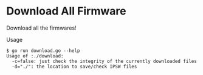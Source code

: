 Download All Firmware
=====================

Download all the firmwares!

Usage

```
$ go run download.go --help
Usage of :./download:
  -c=false: just check the integrity of the currently downloaded files
  -d="./": the location to save/check IPSW files
```
